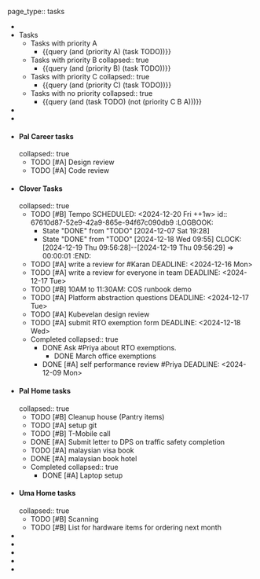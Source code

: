page_type:: tasks

-
- Tasks
	- Tasks with priority A
		- {{query (and (priority A) (task TODO))}}
	- Tasks with priority B
	  collapsed:: true
		- {{query (and (priority B) (task TODO))}}
	- Tasks with priority C
	  collapsed:: true
		- {{query (and (priority C) (task TODO))}}
	- Tasks with no priority
	  collapsed:: true
		- {{query (and (task TODO) (not (priority C B A)))}}
-
-
- #### Pal Career tasks
  collapsed:: true
	- TODO [#A] Design review
	- TODO [#A] Code review
- #### Clover Tasks
  collapsed:: true
	- TODO [#B] Tempo 
	  SCHEDULED: <2024-12-20 Fri ++1w>
	  id:: 67610d87-52e9-42a9-865e-94f67c090db9
	  :LOGBOOK:
	  * State "DONE" from "TODO" [2024-12-07 Sat 19:28]
	  * State "DONE" from "TODO" [2024-12-18 Wed 09:55]
	  CLOCK: [2024-12-19 Thu 09:56:28]--[2024-12-19 Thu 09:56:29] =>  00:00:01
	  :END:
	- TODO [#A] write a review for #Karan 
	  DEADLINE: <2024-12-16 Mon>
	- TODO [#A] write a review for everyone in team 
	  DEADLINE: <2024-12-17 Tue>
	- TODO [#B] 10AM to 11:30AM: COS runbook demo
	- TODO [#A] Platform abstraction questions 
	  DEADLINE: <2024-12-17 Tue>
	- TODO [#A] Kubevelan design review
	- TODO  [#A] submit RTO exemption form
	  DEADLINE: <2024-12-18 Wed>
	- Completed
	  collapsed:: true
		- DONE Ask #Priya about RTO exemptions.
			- DONE March office exemptions
		- DONE [#A] self performance review #Priya 
		  DEADLINE: <2024-12-09 Mon>
- #### Pal Home tasks
  collapsed:: true
	- TODO [#B] Cleanup house (Pantry items)
	- TODO [#A] setup git
	- TODO [#B] T-Mobile call
	- DONE [#A] Submit letter to DPS on traffic safety completion
	- TODO [#A] malaysian visa book
	- DONE [#A] malaysian book hotel
	- Completed
	  collapsed:: true
		- DONE [#A] Laptop setup
- #### Uma Home tasks
  collapsed:: true
	- TODO [#B] Scanning
	- TODO [#B] List for hardware items for ordering next month
-
-
-
-
-